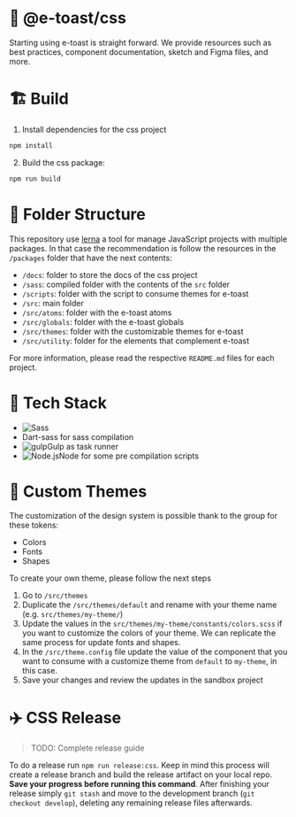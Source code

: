 
# 💅 @e-toast/css
Starting using e-toast is straight forward. We provide resources such as best practices, component documentation, sketch and Figma files, and more.

# 🏗️ Build

1. Install dependencies for the css project

```zsh
npm install
```

2. Build the css package:

```zsh
npm run build
```
# 📁 Folder Structure
This repository use [lerna](https://github.com/lerna/lerna) a tool for manage JavaScript projects with multiple packages. In that case the recommendation is follow the resources in the `/packages` folder that have the next contents:

- `/docs`: folder to store the docs of the css project
- `/sass`: compiled folder with the contents of the `src` folder
- `/scripts`: folder with the script to consume themes for e-toast
- `/src`: main folder
- `/src/atoms`: folder with the e-toast atoms
- `/src/globals`: folder with the e-toast globals 
- `/src/themes`: folder with the customizable themes for e-toast
- `/src/utility`: folder for the elements that complement e-toast

For more information, please read the respective `README.md` files for each project.

# 🧰 Tech Stack

- <img src="https://camo.githubusercontent.com/7436ecde5696a856dd865d3fc81fa2612054f468e12fdb5d591e7a19a46fc9f7/68747470733a2f2f696d672e736869656c64732e696f2f7374617469632f76313f7374796c653d666f722d7468652d6261646765266d6573736167653d5361737326636f6c6f723d434336363939266c6f676f3d53617373266c6f676f436f6c6f723d464646464646266c6162656c3d" alt="Sass" data-canonical-src="https://img.shields.io/static/v1?style=for-the-badge&amp;message=Sass&amp;color=CC6699&amp;logo=Sass&amp;logoColor=FFFFFF&amp;label=" style="max-width: 100%;">
- Dart-sass for sass compilation
- <img src="https://camo.githubusercontent.com/f6eaf59e300abf5e7a4a9bf6b6547bbbac7d714c0b568ca4b51e6e20223dcff8/68747470733a2f2f696d672e736869656c64732e696f2f7374617469632f76313f7374796c653d666f722d7468652d6261646765266d6573736167653d67756c7026636f6c6f723d434634363437266c6f676f3d67756c70266c6f676f436f6c6f723d464646464646266c6162656c3d" alt="gulp" data-canonical-src="https://img.shields.io/static/v1?style=for-the-badge&amp;message=gulp&amp;color=CF4647&amp;logo=gulp&amp;logoColor=FFFFFF&amp;label=" style="max-width: 100%;">Gulp as task runner
- <img src="https://camo.githubusercontent.com/faec9d89bd2c7d47b91d988dcd0f27011c27e8191d45836cfa36bf2b3c2a92bd/68747470733a2f2f696d672e736869656c64732e696f2f7374617469632f76313f7374796c653d666f722d7468652d6261646765266d6573736167653d4e6f64652e6a7326636f6c6f723d333339393333266c6f676f3d4e6f64652e6a73266c6f676f436f6c6f723d464646464646266c6162656c3d" alt="Node.js" data-canonical-src="https://img.shields.io/static/v1?style=for-the-badge&amp;message=Node.js&amp;color=339933&amp;logo=Node.js&amp;logoColor=FFFFFF&amp;label=" style="max-width: 100%;">Node for some pre compilation scripts

# 🎨 Custom Themes

The customization of the design system is possible thank to the group for these tokens:

- Colors
- Fonts
- Shapes

To create your own theme, please follow the next steps

1. Go to `/src/themes`
2. Duplicate the  `/src/themes/default` and rename with your theme name (e.g. `src/themes/my-theme/`)
3.  Update the values in the `src/themes/my-theme/constants/colors.scss` if you want to customize the colors of your theme. We can replicate the same process for update fonts and shapes.
4. In the `/src/theme.config` file update the value of the component that you want to consume with a customize theme from `default` to `my-theme`, in this case.
5. Save your changes and review the updates in the sandbox project

# ✈️ CSS Release

> TODO: Complete release guide

To do a release run `npm run release:css`. Keep in mind this process will create a release branch and build the release artifact on your local repo. **Save your progress before running this command**. After finishing your release simply `git stash` and move to the development branch (`git checkout develop`), deleting any remaining release files afterwards.
